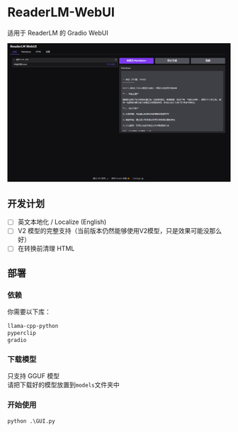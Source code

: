 # ReaderLM-WebUI

适用于 ReaderLM 的 Gradio WebUI

![img.png](img.png)

## 开发计划

- [ ] 英文本地化 / Localize (English)
- [ ] V2 模型的完整支持（当前版本仍然能够使用V2模型，只是效果可能没那么好）
- [ ] 在转换前清理 HTML

## 部署

### 依赖

你需要以下库：

```text
llama-cpp-python
pyperclip
gradio
```

### 下载模型

只支持 GGUF 模型  
请把下载好的模型放置到`models`文件夹中

### 开始使用

```commandline
python .\GUI.py
```


